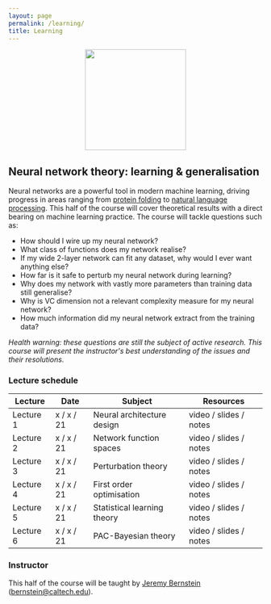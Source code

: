 ```yaml
---
layout: page
permalink: /learning/
title: Learning
---
```


<center><img src="../images/brain.png" style="height:200px"></center>

## Neural network theory: learning & generalisation

Neural networks are a powerful tool in modern machine learning, driving progress in areas ranging from [protein folding](https://www.nature.com/articles/s41586-019-1923-7) to [natural language processing](https://arxiv.org/abs/2005.14165). This half of the course will cover theoretical results with a direct bearing on machine learning practice. The course will tackle questions such as:

- How should I wire up my neural network?
- What class of functions does my network realise?
- If my wide 2-layer network can fit any dataset, why would I ever want anything else?
- How far is it safe to perturb my neural network during learning?
- Why does my network with vastly more parameters than training data still generalise?
- Why is VC dimension not a relevant complexity measure for my neural network?
- How much information did my neural network extract from the training data?

*Health warning: these questions are still the subject of active research. This course will present the instructor's best understanding of the issues and their resolutions.*

### Lecture schedule

| Lecture     | Date        | Subject	  	  	  	  	  	    | Resources              |
| ----------- | ----------- | --------------------------------- | ---------------------- |
| Lecture 1   | x / x / 21  | Neural architecture design	    | video / slides / notes |
| Lecture 2   | x / x / 21  | Network function spaces	        | video / slides / notes |
| Lecture 3   | x / x / 21  | Perturbation theory	            | video / slides / notes |
| Lecture 4   | x / x / 21  | First order optimisation	        | video / slides / notes |
| Lecture 5   | x / x / 21  | Statistical learning theory       | video / slides / notes |
| Lecture 6   | x / x / 21  | PAC-Bayesian theory	            | video / slides / notes |

### Instructor

This half of the course will be taught by [Jeremy Bernstein](https://jeremybernste.in) ([bernstein@caltech.edu](mailto:bernstein@caltech.edu)).